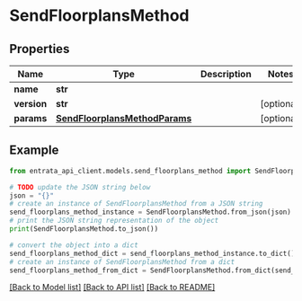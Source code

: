# SendFloorplansMethod


## Properties

Name | Type | Description | Notes
------------ | ------------- | ------------- | -------------
**name** | **str** |  | 
**version** | **str** |  | [optional] 
**params** | [**SendFloorplansMethodParams**](SendFloorplansMethodParams.md) |  | [optional] 

## Example

```python
from entrata_api_client.models.send_floorplans_method import SendFloorplansMethod

# TODO update the JSON string below
json = "{}"
# create an instance of SendFloorplansMethod from a JSON string
send_floorplans_method_instance = SendFloorplansMethod.from_json(json)
# print the JSON string representation of the object
print(SendFloorplansMethod.to_json())

# convert the object into a dict
send_floorplans_method_dict = send_floorplans_method_instance.to_dict()
# create an instance of SendFloorplansMethod from a dict
send_floorplans_method_from_dict = SendFloorplansMethod.from_dict(send_floorplans_method_dict)
```
[[Back to Model list]](../README.md#documentation-for-models) [[Back to API list]](../README.md#documentation-for-api-endpoints) [[Back to README]](../README.md)


